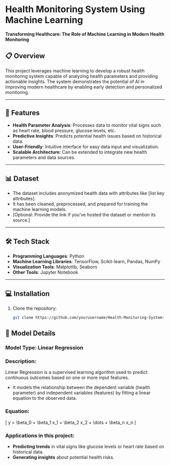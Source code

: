 
# Health Monitoring System Using Machine Learning  
**Transforming Healthcare: The Role of Machine Learning in Modern Health Monitoring**  

## 📋 Overview  
This project leverages machine learning to develop a robust health monitoring system capable of analyzing health parameters and providing actionable insights. The system demonstrates the potential of AI in improving modern healthcare by enabling early detection and personalized monitoring.  

---

## 🚀 Features  
- **Health Parameter Analysis**: Processes data to monitor vital signs such as heart rate, blood pressure, glucose levels, etc.  
- **Predictive Insights**: Predicts potential health issues based on historical data.  
- **User-Friendly**: Intuitive interface for easy data input and visualization.  
- **Scalable Architecture**: Can be extended to integrate new health parameters and data sources.  

---

## 📊 Dataset  
- The dataset includes anonymized health data with attributes like [list key attributes].  
- It has been cleaned, preprocessed, and prepared for training the machine learning models.  
- [Optional: Provide the link if you’ve hosted the dataset or mention its source.]  

---

## 🛠️ Tech Stack  
- **Programming Languages**: Python  
- **Machine Learning Libraries**: TensorFlow, Scikit-learn, Pandas, NumPy  
- **Visualization Tools**: Matplotlib, Seaborn  
- **Other Tools**: Jupyter Notebook  

---

## 💻 Installation  
1. Clone the repository:  
   ```bash  
   git clone https://github.com/yourusername/Health-Monitoring-System-Using-Machine-Learning.git

## 🧠 Model Details  
### Model Type: Linear Regression  

### Description:  
Linear Regression is a supervised learning algorithm used to predict continuous outcomes based on one or more input features.  
- It models the relationship between the dependent variable (health parameter) and independent variables (features) by fitting a linear equation to the observed data.  

### Equation:  
\[
y = \beta_0 + \beta_1 x_1 + \beta_2 x_2 + \dots + \beta_n x_n
\]  

### Applications in this project:  
- **Predicting trends** in vital signs like glucose levels or heart rate based on historical data.  
- **Generating insights** about potential health risks.  


